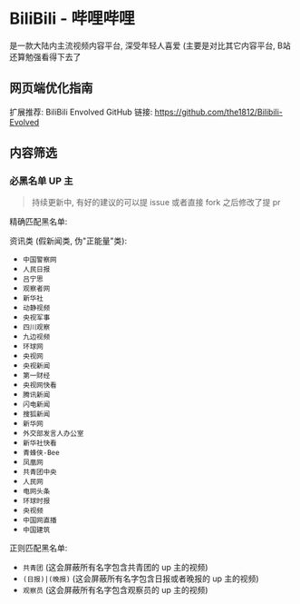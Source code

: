 # BiliBili - 哔哩哔哩

是一款大陆内主流视频内容平台, 深受年轻人喜爱 (主要是对比其它内容平台, B站还算勉强看得下去了

## 网页端优化指南

扩展推荐: BiliBili Envolved
GitHub 链接: https://github.com/the1812/Bilibili-Evolved

## 内容筛选

### 必黑名单 UP 主

> 持续更新中, 有好的建议的可以提 issue 或者直接 fork 之后修改了提 pr

精确匹配黑名单:

资讯类 (假新闻类, 伪"正能量"类):

- `中国警察网`
- `人民日报`
- `吕宁思`
- `观察者网`
- `新华社`
- `动静视频`
- `央视军事`
- `四川观察`
- `九边视频`
- `环球网`
- `央视网`
- `央视新闻`
- `第一财经`
- `央视网快看`
- `腾讯新闻`
- `闪电新闻`
- `搜狐新闻`
- `新华网`
- `外交部发言人办公室`
- `新华社快看`
- `青蜂侠-Bee`
- `凤凰网`
- `共青团中央`
- `人民网`
- `电网头条`
- `环球时报`
- `央视频`
- `中国网直播`
- `中国建筑`

正则匹配黑名单:

- `共青团` (这会屏蔽所有名字包含共青团的 up 主的视频)
- `(日报)|(晚报)` (这会屏蔽所有名字包含日报或者晚报的 up 主的视频)
- `观察员` (这会屏蔽所有名字包含观察员的 up 主的视频)



